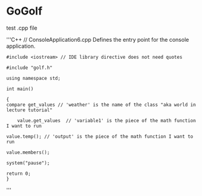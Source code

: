 GoGolf
======
test .cpp file


'''C++
    // ConsoleApplication6.cpp Defines the entry point for the console application.

    #include <iostream> // IDE library directive does not need quotes

    #include "golf.h"

    using namespace std;

    int main()

    {
	compare get_values // 'weather' is the name of the class "aka world in lecture tutorial" 
	
    	value.get_values  // 'variable1' is the piece of the math function I want to run 
    
	value.temp(); // 'output' is the piece of the math function I want to run 
	
	value.members();
	
    system("pause"); 
    
	return 0;
    }
'''
